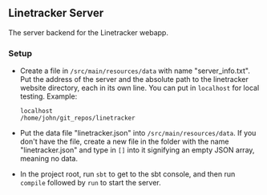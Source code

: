 Linetracker Server
------------------

The server backend for the Linetracker webapp.

### Setup
- Create a file in `/src/main/resources/data` with name "server_info.txt". Put the address of the
  server and the absolute path to the linetracker website directory, each in its own line.
  You can put in `localhost` for local testing. Example:

      localhost
      /home/john/git_repos/linetracker

- Put the data file "linetracker.json" into `/src/main/resources/data`. If you don't have the file,
  create a new file in the folder with the name "linetracker.json" and type in `[]` into it
  signifying an empty JSON array, meaning no data.

- In the project root, run `sbt` to get to the sbt console, and then
  run `compile` followed by `run` to start the server.

